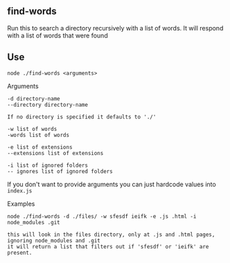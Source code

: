 ## find-words

Run this to search a directory recursively with a list of words. It will respond with a list of words that were found

## Use

```
node ./find-words <arguments>
```

Arguments

```
-d directory-name
--directory directory-name

If no directory is specified it defaults to './'

-w list of words
-words list of words

-e list of extensions
--extensions list of extensions

-i list of ignored folders
-- ignores list of ignored folders
```

If you don't want to provide arguments you can just hardcode values into `index.js`

Examples

```
node ./find-words -d ./files/ -w sfesdf ieifk -e .js .html -i node_modules .git

this will look in the files directory, only at .js and .html pages, ignoring node_modules and .git
it will return a list that filters out if 'sfesdf' or 'ieifk' are present.

```